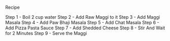 Recipe

Step 1 - Boil 2 cup water
Step 2 - Add Raw Maggi to it 
Step 3 - Add Maggi Masala
Step 4 - Add Paw Bhaji Masala
Step 5 - Add Chat Masala
Step 6 - Add Pizza Pasta Sauce
Step 7 - Add Shedded Cheese
Step 8 - Stir And Wait for 2 Minutes
Step 9 - Serve the Maggi 